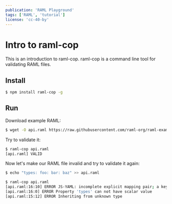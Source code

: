```yaml
---
publication: 'RAML Playground'
tags: ['RAML', 'tutorial']
license: 'cc-40-by'
---
```


# Intro to raml-cop

This is an introduction to raml-cop. raml-cop is a command line tool for validating RAML files.

## Install

```sh
$ npm install raml-cop -g
```

## Run

Download example RAML:

```sh
$ wget -O api.raml https://raw.githubusercontent.com/raml-org/raml-examples/master/typesystem/simple.raml
```

Try to validate it:

```sh
$ raml-cop api.raml
[api.raml] VALID
```

Now let's make our RAML file invalid and try to validate it again:

```sh
$ echo "types: foo: bar: baz" >> api.raml

$ raml-cop api.raml
[api.raml:16:10] ERROR JS-YAML: incomplete explicit mapping pair; a key node is missed at line 17, column 11
[api.raml:16:0] ERROR Property 'types' can not have scalar value
[api.raml:15:12] ERROR Inheriting from unknown type
```
